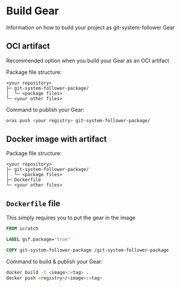 # Build Gear
Information on how to build your project as git-system-follower Gear


## OCI artifact
Recommended option when you build your Gear as an OCI artifact

Package file structure:
```plaintext
<your repository>
├─ git-system-follower-package/
│  └─ <package files>
└─ <your other files>
```

Command to publish your Gear:
```bash
oras push <your registry> git-system-follower-package/
```

## Docker image with artifact
Package file structure:
```plaintext
<your repository>
├─ git-system-follower-package/
│  └─ <package files>
├─ Dockerfile
└─ <your other files>
```

## `Dockerfile` file
This simply requires you to put the gear in the image
```Dockerfile
FROM scratch

LABEL gsf.package="true"

COPY git-system-follower-package /git-system-follower-package
```

Command to build & publish your Gear:
```bash
docker build -t <image>:<tag> .
docker push <registry>/<image>:<tag>
```
